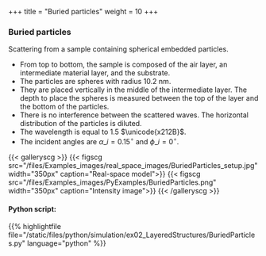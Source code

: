+++
title = "Buried particles"
weight = 10
+++

### Buried particles

Scattering from a sample containing spherical embedded particles.

* From top to bottom, the sample is composed of the air layer, an intermediate material layer, and the substrate.
* The particles are spheres with radius $10.2$ nm.
* They are placed vertically in the middle of the intermediate layer. The depth to place the spheres is measured between the top of the layer and the bottom of the particles.
* There is no interference between the scattered waves. The horizontal distribution of the particles is diluted.
* The wavelength is equal to $1.5$ $\unicode{x212B}$.
* The incident angles are $\alpha\_i = 0.15 ^{\circ}$ and $\phi\_i = 0^{\circ}$.

{{< galleryscg >}}
{{< figscg src="/files/Examples_images/real_space_images/BuriedParticles_setup.jpg" width="350px" caption="Real-space model">}}
{{< figscg src="/files/Examples_images/PyExamples/BuriedParticles.png" width="350px" caption="Intensity image">}}
{{< /galleryscg >}}

#### Python script:
{{% highlightfile file="/static/files/python/simulation/ex02_LayeredStructures/BuriedParticles.py" language="python" %}}
